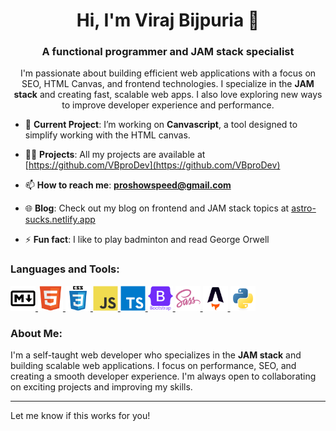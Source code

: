 <meta charset="UTF-8">
<meta name="viewport" content="width=device-width, initial-scale=1.0">
<meta name="description" content="Viraj Bijpuria – Web developer specializing in JAM stack, SEO, HTML Canvas, and frontend development. Open to collaboration and projects.">
<meta name="keywords" content="JAM stack, SEO, HTML, Canvas, JavaScript, TypeScript, Python, Bootstrap, frontend developer, web development, open source">
<meta name="author" content="Viraj Bijpuria">
<meta property="og:title" content="Viraj Bijpuria - Web Developer & JAM Stack Specialist">
<meta property="og:description" content="Frontend developer with expertise in SEO, HTML Canvas, JAM stack, and modern web development. Open to collaboration and projects.">
<meta property="og:url" content="https://github.com/VBproDev/">

<h1 align="center">Hi, I'm Viraj Bijpuria 👋</h1>
<h3 align="center">A functional programmer and JAM stack specialist</h3>

<p align="center">
  I'm passionate about building efficient web applications with a focus on SEO, HTML Canvas, and frontend technologies. I specialize in the <b>JAM stack</b> and creating fast, scalable web apps. I also love exploring new ways to improve developer experience and performance.
</p>

- 🔭 **Current Project**: I’m working on **Canvascript**, a tool designed to simplify working with the HTML canvas.

- 👨‍💻 **Projects**: All my projects are available at [https://github.com/VBproDev](https://github.com/VBproDev)

- 📫 **How to reach me**: **proshowspeed@gmail.com**

- 🌐 **Blog**: Check out my blog on frontend and JAM stack topics at [astro-sucks.netlify.app](https://astro-sucks.netlify.app)

- ⚡ **Fun fact**: I like to play badminton and read George Orwell

<h3 align="left">Languages and Tools:</h3>
<p align="left">
  <a href="https://www.markdownguide.org/" target="_blank" rel="noreferrer"> 
    <img src="https://raw.githubusercontent.com/devicons/devicon/master/icons/markdown/markdown-original.svg" alt="Markdown" width="40" height="40"/> 
  </a> 
  <a href="https://www.w3.org/html/" target="_blank" rel="noreferrer"> 
    <img src="https://raw.githubusercontent.com/devicons/devicon/master/icons/html5/html5-original.svg" alt="HTML5" width="40" height="40"/> 
  </a> 
  <a href="https://www.w3.org/Style/CSS/Overview.en.html" target="_blank" rel="noreferrer"> 
    <img src="https://raw.githubusercontent.com/devicons/devicon/master/icons/css3/css3-original-wordmark.svg" alt="CSS3" width="40" height="40"/> 
  </a> 
  <a href="https://developer.mozilla.org/en-US/docs/Web/JavaScript" target="_blank" rel="noreferrer"> 
    <img src="https://raw.githubusercontent.com/devicons/devicon/master/icons/javascript/javascript-original.svg" alt="JavaScript" width="40" height="40"/> 
  </a> 
  <a href="https://www.typescriptlang.org/" target="_blank" rel="noreferrer"> 
    <img src="https://raw.githubusercontent.com/devicons/devicon/master/icons/typescript/typescript-original.svg" alt="TypeScript" width="40" height="40"/> 
  </a> 
  <a href="https://getbootstrap.com" target="_blank" rel="noreferrer"> 
    <img src="https://raw.githubusercontent.com/devicons/devicon/master/icons/bootstrap/bootstrap-plain-wordmark.svg" alt="Bootstrap" width="40" height="40"/> 
  </a> 
  <a href="https://www.sass-lang.com/" target="_blank" rel="noreferrer">
    <img src="https://raw.githubusercontent.com/devicons/devicon/master/icons/sass/sass-original.svg" alt="SASS Logo" width="40" height="40"/>
  </a>
  <a href="https://astro.build/" target="_blank" rel="noreferrer"> 
    <img src="https://raw.githubusercontent.com/devicons/devicon/master/icons/astro/astro-original.svg" alt="Astro" width="40" height="40"/> 
  </a> 
  <a href="https://www.python.org/" target="_blank" rel="noreferrer"> 
    <img src="https://raw.githubusercontent.com/devicons/devicon/master/icons/python/python-original.svg" alt="Python" width="40" height="40"/> 
  </a> 
</p>

<h3 align="left">About Me:</h3>
<p align="left">
  I'm a self-taught web developer who specializes in the <b>JAM stack</b> and building scalable web applications. I focus on performance, SEO, and creating a smooth developer experience. I'm always open to collaborating on exciting projects and improving my skills.
</p>

---

Let me know if this works for you!

